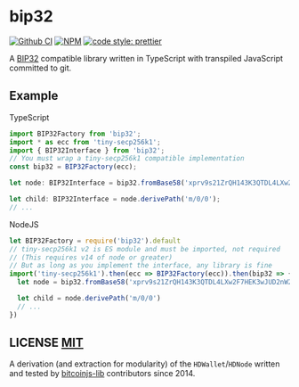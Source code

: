 # bip32
[![Github CI](https://github.com/bitcoinjs/bip32/actions/workflows/main_ci.yml/badge.svg)](https://github.com/bitcoinjs/bip32/actions/workflows/main_ci.yml) [![NPM](https://img.shields.io/npm/v/bip32.svg)](https://www.npmjs.org/package/bip32) [![code style: prettier](https://img.shields.io/badge/code_style-prettier-ff69b4.svg?style=flat-square)](https://github.com/prettier/prettier)

A [BIP32](https://github.com/bitcoin/bips/blob/master/bip-0032.mediawiki) compatible library written in TypeScript with transpiled JavaScript committed to git.


## Example

TypeScript

``` typescript
import BIP32Factory from 'bip32';
import * as ecc from 'tiny-secp256k1';
import { BIP32Interface } from 'bip32';
// You must wrap a tiny-secp256k1 compatible implementation
const bip32 = BIP32Factory(ecc);

let node: BIP32Interface = bip32.fromBase58('xprv9s21ZrQH143K3QTDL4LXw2F7HEK3wJUD2nW2nRk4stbPy6cq3jPPqjiChkVvvNKmPGJxWUtg6LnF5kejMRNNU3TGtRBeJgk33yuGBxrMPHi');

let child: BIP32Interface = node.derivePath('m/0/0');
// ...
```

NodeJS

``` javascript
let BIP32Factory = require('bip32').default
// tiny-secp256k1 v2 is ES module and must be imported, not required
// (This requires v14 of node or greater)
// But as long as you implement the interface, any library is fine
import('tiny-secp256k1').then(ecc => BIP32Factory(ecc)).then(bip32 => {
  let node = bip32.fromBase58('xprv9s21ZrQH143K3QTDL4LXw2F7HEK3wJUD2nW2nRk4stbPy6cq3jPPqjiChkVvvNKmPGJxWUtg6LnF5kejMRNNU3TGtRBeJgk33yuGBxrMPHi')

  let child = node.derivePath('m/0/0')
  // ...
})
```

## LICENSE [MIT](LICENSE)
A derivation (and extraction for modularity) of the `HDWallet`/`HDNode` written and tested by [bitcoinjs-lib](https://github.com/bitcoinjs/bitcoinjs-lib) contributors since 2014.
